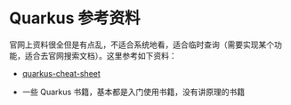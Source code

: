 # Quarkus 参考资料

官网上资料很全但是有点乱，不适合系统地看，适合临时查询（需要实现某个功能，适合去官网搜索文档）。这里参考如下资料：

+ [quarkus-cheat-sheet](https://lordofthejars.github.io/quarkus-cheat-sheet)

+ 一些 Quarkus 书籍，基本都是入门使用书籍，没有讲原理的书籍